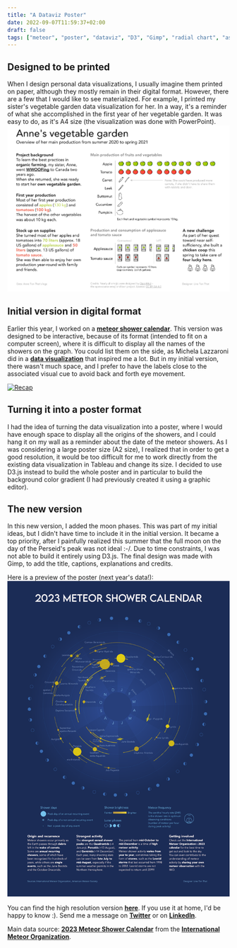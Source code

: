 ```yaml
---
title: "A Dataviz Poster"
date: 2022-09-07T11:59:37+02:00
draft: false
tags: ["meteor", "poster", "dataviz", "D3", "Gimp", "radial chart", "astronomy"]
---
```

## Designed to be printed
When I design personal data visualizations, I usually imagine them printed on paper, although they mostly remain in their digital format.
However, there are a few that I would like to see materialized. For example, I printed my sister's vegetable garden data visualization for her. In a way, it's a reminder of what she accomplished in the first year of her vegetable garden. It was easy to do, as it's A4 size (the visualization was done with PowerPoint).
![Text](/images/22-09_dataviz_Anne_vegetable_garden.png)

## Initial version in digital format
Earlier this year, I worked on a __[meteor shower calendar](https://public.tableau.com/app/profile/line.ton.that/viz/MeteoShowersRev1/Recap)__. This version was designed to be interactive, because of its format (intended to fit on a computer screen), where it is difficult to display all the names of the showers on the graph. You could list them on the side, as Michela Lazzaroni did in a __[data visualization](https://www.behance.net/gallery/75126385/Shooting-Stars-La-Lettura-347-dataviz)__ that inspired me a lot. But in my initial version, there wasn't much space, and I prefer to have the labels close to the associated visual cue to avoid back and forth eye movement.

<div class='tableauPlaceholder' id='viz1662546713716' style='position: relative'><noscript><a href='https:&#47;&#47;www.imo.net&#47;resources&#47;calendar&#47;'><img alt='Recap ' src='https:&#47;&#47;public.tableau.com&#47;static&#47;images&#47;Me&#47;MeteoShowersRev1&#47;Recap&#47;1_rss.png' style='border: none' /></a></noscript><object class='tableauViz'  style='display:none;'><param name='host_url' value='https%3A%2F%2Fpublic.tableau.com%2F' /> <param name='embed_code_version' value='3' /> <param name='site_root' value='' /><param name='name' value='MeteoShowersRev1&#47;Recap' /><param name='tabs' value='no' /><param name='toolbar' value='yes' /><param name='static_image' value='https:&#47;&#47;public.tableau.com&#47;static&#47;images&#47;Me&#47;MeteoShowersRev1&#47;Recap&#47;1.png' /> <param name='animate_transition' value='yes' /><param name='display_static_image' value='yes' /><param name='display_spinner' value='yes' /><param name='display_overlay' value='yes' /><param name='display_count' value='yes' /><param name='language' value='en-US' /></object></div>                <script type='text/javascript'>                    var divElement = document.getElementById('viz1662546713716');                    var vizElement = divElement.getElementsByTagName('object')[0];                    if ( divElement.offsetWidth > 800 ) { vizElement.style.width='1366px';vizElement.style.height='795px';} else if ( divElement.offsetWidth > 500 ) { vizElement.style.width='1366px';vizElement.style.height='795px';} else { vizElement.style.width='100%';vizElement.style.height='1327px';}                     var scriptElement = document.createElement('script');                    scriptElement.src = 'https://public.tableau.com/javascripts/api/viz_v1.js';                    vizElement.parentNode.insertBefore(scriptElement, vizElement);                </script>


## Turning it into a poster format
I had the idea of turning the data visualization into a poster, where I would have enough space to display all the origins of the showers, and I could hang it on my wall as a reminder about the date of the meteor showers. As I was considering a large poster size (A2 size), I realized that in order to get a good resolution, it would be too difficult for me to work directly from the existing data visualization in Tableau and change its size. I decided to use D3.js instead to build the whole poster and in particular to build the background color gradient (I had previously created it using a graphic editor).

## The new version
In this new version, I added the moon phases. This was part of my initial ideas, but I didn't have time to include it in the initial version. It became a top priority, after I painfully realized this summer that the full moon on the day of the Perseid's peak was not ideal :-/.
Due to time constraints, I was not able to build it entirely using D3.js. The final design was made with Gimp, to add the title, captions, explanations and credits.

Here is a preview of the poster (next year's data!):
![Text](/images/23-9_meteor_shower_calendar_poster.png)


You can find the high resolution version __[here](https://drive.proton.me/urls/YXBS6TJJRG#Vya9M8G6X0cm)__.
If you use it at home, I'd be happy to know :). Send me a message on __[Twitter](https://twitter.com/LineTonThat)__ or on __[LinkedIn](https://www.linkedin.com/in/linetonthat/)__.


Main data source: __[2023 Meteor Shower Calendar](https://www.imo.net/files/meteor-shower/cal2023.pdf)__ from the __[International Meteor Organization](https://www.imo.net/)__.

